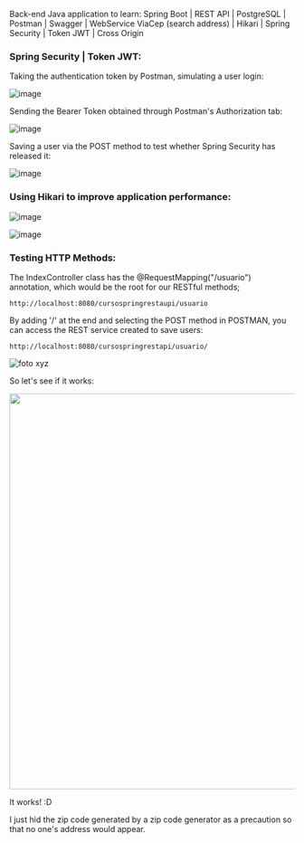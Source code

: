 Back-end Java application to learn: Spring Boot | REST API | PostgreSQL | Postman | Swagger | WebService ViaCep (search address) | Hikari | Spring Security | Token JWT | Cross Origin

### Spring Security | Token JWT:

Taking the authentication token by Postman, simulating a user login:

![image](https://github.com/user-attachments/assets/5387cc97-c940-44be-9cde-9340430f010d)

Sending the Bearer Token obtained through Postman's Authorization tab:

![image](https://github.com/user-attachments/assets/59c73e86-3f8d-4bf6-a61d-6026c4102f55)

Saving a user via the POST method to test whether Spring Security has released it:

![image](https://github.com/user-attachments/assets/39332192-b88c-48fa-a8d3-2de14753f824)

### Using Hikari to improve application performance:

![image](https://github.com/user-attachments/assets/042797e4-c691-4626-8bb2-465953d2ae6a)

![image](https://github.com/user-attachments/assets/f1b78df5-bfc5-418b-a6e9-6856b7436667)

### Testing HTTP Methods:

The IndexController class has the @RequestMapping("/usuario") annotation, which would be the root for our RESTful methods;

`http://localhost:8080/cursospringrestaupi/usuario`

By adding '/' at the end and selecting the POST method in POSTMAN, you can access the REST service created to save users:

`http://localhost:8080/cursospringrestapi/usuario/`

![foto xyz](https://github.com/user-attachments/assets/258fd27b-acb7-4865-acd5-e47c8807719c)

So let's see if it works:

<img src="https://github.com/user-attachments/assets/e1e10cfc-0a9b-487f-afd7-945979343b00" width="700"/>

It works! :D

I just hid the zip code generated by a zip code generator as a precaution so that no one's address would appear. 


